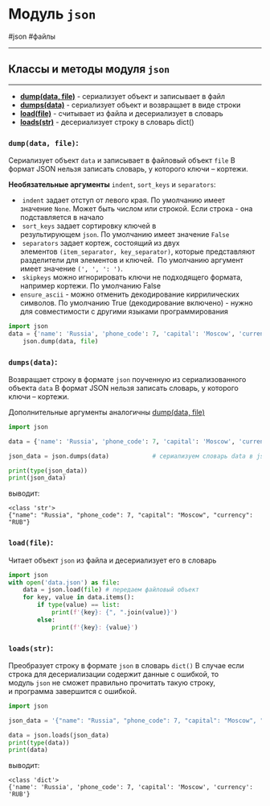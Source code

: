 # Модуль `json`
#json #файлы 
***
## Классы и методы модуля `json`
***
- **[dump(data, file)](#dump%20data%20file)** - сериализует объект и записывает в файл
- **[dumps(data)](#dumps%20data)** - сериализует объект и возвращает в виде строки
- **[load(file)](#load%20file)** - считывает из файла и десериализует в словарь
- **[loads(str)](#loads%20str)** - десериализует строку в словарь dict()

### `dump(data, file)`:
Сериализует объект `data` и записывает в файловый объект `file`
В формат JSON нельзя записать словарь, у которого ключи – кортежи.

**Необязательные аргументы** `indent`, `sort_keys` и `separators`:
-  `indent` задает отступ от левого края. По умолчанию имеет значение `None`. Может быть числом или строкой. Если строка - она подставляется в начало
-  `sort_keys` задает сортировку ключей в результирующем `json`. По умолчанию имеет значение `False`
-  `separators` задает кортеж, состоящий из двух элементов `(item_separator, key_separator)`, которые представляют разделители для элементов и ключей.  По умолчанию аргумент имеет значение `(', ', ': ')`.
-  `skipkeys` можно игнорировать ключи не подходящего формата, например кортежи. По умолчанию False
- `ensure_ascii` - можно отменить декодирование киррилических символов. По умолчанию True (декодирование включено) - нужно для совместимости с другими языками программирования

```python
import json 
data = {'name': 'Russia', 'phone_code': 7, 'capital': 'Moscow', 'currency': 'RUB'} with open('contries.json', 'w') as file: 
	json.dump(data, file)
```

### `dumps(data)`:
Возвращает строку в формате `json` поученную из сериализованного объекта `data`
В формат JSON нельзя записать словарь, у которого ключи – кортежи.

Дополнительные аргументы аналогичны [dump(data, file)](#dump%20data%20file)
```python
import json

data = {'name': 'Russia', 'phone_code': 7, 'capital': 'Moscow', 'currency': 'RUB'}

json_data = json.dumps(data)            # сериализуем словарь data в json строку

print(type(json_data))
print(json_data)
```

выводит:

```no-highlight
<class 'str'>
{"name": "Russia", "phone_code": 7, "capital": "Moscow", "currency": "RUB"}
```

### `load(file)`:
Читает объект `json` из файла и десериализует его в словарь
```python
import json 
with open('data.json') as file: 
	data = json.load(file) # передаем файловый объект 
	for key, value in data.items(): 
		if type(value) == list: 
			print(f'{key}: {", ".join(value)}') 
		else: 
			print(f'{key}: {value}')
```

### `loads(str)`:
Преобразует строку в формате `json` в словарь `dict()`
В случае если строка для десериализации содержит данные с ошибкой, то модуль `json` не сможет правильно прочитать такую строку, и программа завершится с ошибкой.
```python
import json

json_data = '{"name": "Russia", "phone_code": 7, "capital": "Moscow", "currency": "RUB"}'

data = json.loads(json_data)
print(type(data))
print(data)
```

выводит:

```no-highlight
<class 'dict'>
{'name': 'Russia', 'phone_code': 7, 'capital': 'Moscow', 'currency': 'RUB'}
```
